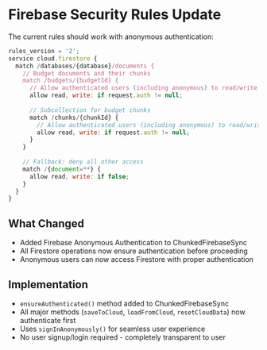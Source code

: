 # Firebase Security Rules Update

The current rules should work with anonymous authentication:

```javascript
rules_version = '2';
service cloud.firestore {
  match /databases/{database}/documents {
    // Budget documents and their chunks
    match /budgets/{budgetId} {
      // Allow authenticated users (including anonymous) to read/write their own budget documents
      allow read, write: if request.auth != null;
      
      // Subcollection for budget chunks
      match /chunks/{chunkId} {
        // Allow authenticated users (including anonymous) to read/write chunks within their budget
        allow read, write: if request.auth != null;
      }
    }
    
    // Fallback: deny all other access
    match /{document=**} {
      allow read, write: if false;
    }
  }
}
```

## What Changed
- Added Firebase Anonymous Authentication to ChunkedFirebaseSync
- All Firestore operations now ensure authentication before proceeding
- Anonymous users can now access Firestore with proper authentication

## Implementation
- `ensureAuthenticated()` method added to ChunkedFirebaseSync
- All major methods (`saveToCloud`, `loadFromCloud`, `resetCloudData`) now authenticate first
- Uses `signInAnonymously()` for seamless user experience
- No user signup/login required - completely transparent to user